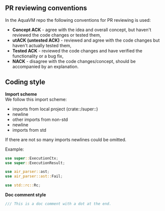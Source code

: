 PR reviewing conventions
----------------------

In the AquaVM repo the following conventions for PR reviewing is used:  
- **Concept ACK** - agree with the idea and overall concept, but haven't reviewed the code changes or tested them,
- **utACK (untested ACK)** - reviewed and agree with the code changes but haven't actually tested them,
- **Tested ACK** - reviewed the code changes and have verified the functionality or a bug fix, 
- **NACK** - disagree with the code changes/concept, should be accompanied by an explanation.

Coding style
----------------------

__Import scheme__  
We follow this import scheme:
 - imports from local project (crate::/super::)
 - newline
 - other imports from non-std
 - newline
 - imports from std

If there are not so many imports newlines could be omitted.

Example:
```rust
use super::ExecutionCtx;
use super::ExecutionResult;

use air_parser::ast;
use air_parser::ast::Fail;

use std::rc::Rc;
```

__Doc comment style__  
```rust
/// This is a doc comment with a dot at the end.
```
